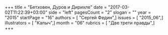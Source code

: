 +++
title = "Бетховен, Дуров и Дирихле"
date = "2017-03-02T11:22:39+03:00"
side = "left"
pagesCount = "2"
slogan = ""
year = "2015"
startPage = "16"
authors = [ "Сергей Федин",]
issues = [ "2015_06",]
illustrators = [ "Капыч",]
month = "06"
rubrics = [ "Две трети правды",]
+++
